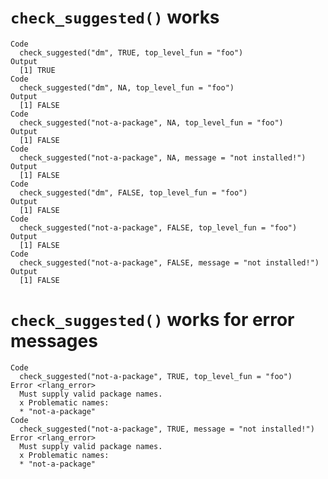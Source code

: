 # `check_suggested()` works

    Code
      check_suggested("dm", TRUE, top_level_fun = "foo")
    Output
      [1] TRUE
    Code
      check_suggested("dm", NA, top_level_fun = "foo")
    Output
      [1] FALSE
    Code
      check_suggested("not-a-package", NA, top_level_fun = "foo")
    Output
      [1] FALSE
    Code
      check_suggested("not-a-package", NA, message = "not installed!")
    Output
      [1] FALSE
    Code
      check_suggested("dm", FALSE, top_level_fun = "foo")
    Output
      [1] FALSE
    Code
      check_suggested("not-a-package", FALSE, top_level_fun = "foo")
    Output
      [1] FALSE
    Code
      check_suggested("not-a-package", FALSE, message = "not installed!")
    Output
      [1] FALSE

# `check_suggested()` works for error messages

    Code
      check_suggested("not-a-package", TRUE, top_level_fun = "foo")
    Error <rlang_error>
      Must supply valid package names.
      x Problematic names:
      * "not-a-package"
    Code
      check_suggested("not-a-package", TRUE, message = "not installed!")
    Error <rlang_error>
      Must supply valid package names.
      x Problematic names:
      * "not-a-package"


